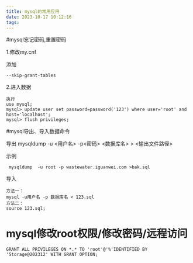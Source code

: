 ```yaml
---
title: mysql的常用应用
date: 2023-10-17 10:12:16
tags:
---
```



#mysql忘记密码,重置密码


1.修改my.cnf

添加

    --skip-grant-tables

2.进入数据

    执行
    use mysql;
    mysql> update user set password=password('123') where user='root' and host='localhost';
    mysql> flush privileges;



#mysql导出、导入数据命令

导出
mysqldump -u <用户名> -p<密码> <数据库名> > <输出文件路径>

示例

     mysqldump  -u root -p wastewater.iguanwei.com >bak.sql


导入

    方法一：
    mysql -u用户名 -p 数据库名 < 123.sql
    方法二：
    source 123.sql;



# mysql修改root权限/修改密码/远程访问

    GRANT ALL PRIVILEGES ON *.* TO 'root'@'%'IDENTIFIED BY 'Storage@202312' WITH GRANT OPTION;


#